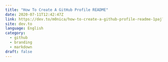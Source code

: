 ```yaml
---
title: "How To Create A GitHub Profile README"
date: 2020-07-11T12:42:47Z
link: https://dev.to/m0nica/how-to-create-a-github-profile-readme-1paj?utm_medium=RSS&utm_source=news.12bit.vn
site: dev.to
language: English
category:
  - github
  - branding
  - markdown
draft: false
---
```

